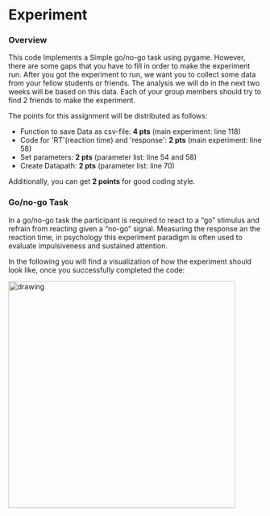 # Experiment

### Overview

This code Implements a Simple go/no-go task using pygame. However, there are some gaps that you have to fill in order to make the experiment run. After you got the experiment to run, we want you to collect some data from your fellow students or friends. The analysis we will do in the next two weeks will be based on this data. Each of your group members should try to find 2 friends to make the experiment.

The points for this assignment will be distributed as follows:
- Function to save Data as csv-file: **4 pts** (main experiment: line 118)
- Code for 'RT'(reaction time) and 'response': **2 pts** (main experiment: line 58)
- Set parameters: **2 pts** (parameter list: line 54 and 58)
- Create Datapath: **2 pts** (parameter list: line 70)

Additionally, you can get **2 points** for good coding style.

### Go/no-go Task

In a go/no-go task the participant is required to react to a “go” stimulus and refrain from reacting given a “no-go” signal. Measuring the response an the reaction time, in psychology this experiment paradigm is often used to evaluate impulsiveness and sustained attention.

In the following you will find a visualization of how the experiment should look like, once you successfully completed the code:

<img src="go-nogo.png" alt="drawing" width="450"/>
